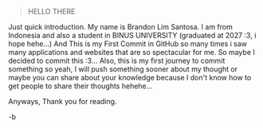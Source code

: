 > HELLO THERE

Just quick introduction. My name is Brandon Lim Santosa. I am from Indonesia and also a student in BINUS UNIVERSITY (graduated at 2027 :3, i hope hehe...)
And This is my First Commit in GitHub so many times i saw many applications and websites that are so spectacular for me. So maybe I decided to commit this :3...
Also, this is my first journey to commit something so yeah, I will push something sooner about my thought or maybe you can share about your knowledge because I don't know how to
get people to share their thoughts hehehe...

Anyways, Thank you for reading.

-b

<!---
BL1Ssa/BL1Ssa is a ✨ special ✨ repository because its `README.md` (this file) appears on your GitHub profile.
You can click the Preview link to take a look at your changes.
--->
